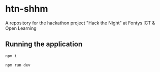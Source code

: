 # htn-shhm
A repository for the hackathon project "Hack the Night" at Fontys ICT &amp; Open Learning

## Running the application

```bash
npm i
```

```bash
npm run dev
```